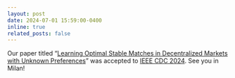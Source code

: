 ```yaml
---
layout: post
date: 2024-07-01 15:59:00-0400
inline: true
related_posts: false
---
```


Our paper titled “[Learning Optimal Stable Matches in Decentralized Markets with Unknown Preferences](https://ieeexplore.ieee.org/stamp/stamp.jsp?arnumber=10885928)” was accepted to [IEEE CDC 2024](https://cdc2024.ieeecss.org). See you in Milan!